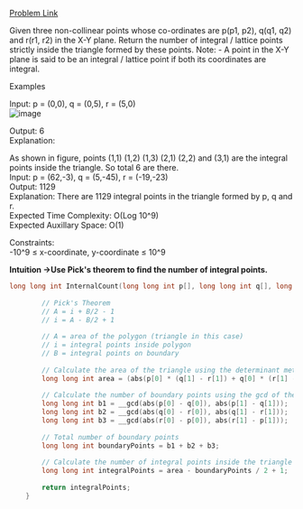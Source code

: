 [Problem Link](https://www.geeksforgeeks.org/problems/integral-points-in-triangle5026/1)<br>

Given three non-collinear points whose co-ordinates are p(p1, p2), q(q1, q2) and r(r1, r2) in the X-Y plane. Return the number of integral / lattice points strictly inside the triangle formed by these points.
Note: - A point in the X-Y plane is said to be an integral / lattice point if both its coordinates are integral.<br>

Examples<br>

Input: p = (0,0), q = (0,5), r = (5,0)<br>
![image](https://github.com/akscpp/GeeksforGeeks_POTD/assets/129672950/34a46cba-4168-493c-a440-7e9c90e28cab)<br>

Output: 6<br>
Explanation: <br>

As shown in figure, points (1,1) (1,2) (1,3) (2,1) (2,2) and (3,1) are the integral points inside the triangle. So total 6 are there.<br>
Input: p = (62,-3), q = (5,-45), r = (-19,-23)<br>
Output: 1129<br>
Explanation: There are 1129 integral points in the triangle formed by p, q and r.<br>
Expected Time Complexity: O(Log 10^9)<br>
Expected Auxillary Space: O(1)<br>

Constraints:<br>
-10^9 ≤ x-coordinate, y-coordinate ≤ 10^9<br>

__Intuition ->Use Pick's theorem to find the number of integral points.__

```C++
long long int InternalCount(long long int p[], long long int q[], long long int r[]) {
        
        // Pick's Theorem
        // A = i + B/2 - 1
        // i = A - B/2 + 1
        
        // A = area of the polygon (triangle in this case)
        // i = integral points inside polygon
        // B = integral points on boundary
        
        // Calculate the area of the triangle using the determinant method
        long long int area = (abs(p[0] * (q[1] - r[1]) + q[0] * (r[1] - p[1]) + r[0] * (p[1] - q[1])))/2;
        
        // Calculate the number of boundary points using the gcd of the differences
        long long int b1 = __gcd(abs(p[0] - q[0]), abs(p[1] - q[1]));
        long long int b2 = __gcd(abs(q[0] - r[0]), abs(q[1] - r[1]));
        long long int b3 = __gcd(abs(r[0] - p[0]), abs(r[1] - p[1]));
        
        // Total number of boundary points
        long long int boundaryPoints = b1 + b2 + b3;
        
        // Calculate the number of integral points inside the triangle using Pick's Theorem
        long long int integralPoints = area - boundaryPoints / 2 + 1;
        
        return integralPoints;
    }
```
